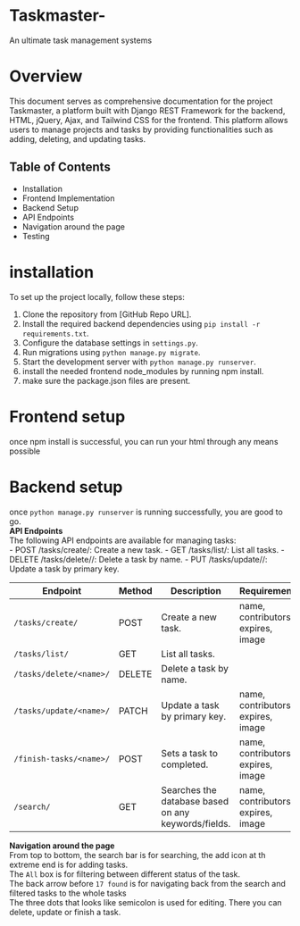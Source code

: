 # Taskmaster-
An ultimate task management systems  

# Overview  
This document serves as comprehensive documentation for the project Taskmaster, a platform built with Django REST Framework for the backend, HTML, jQuery, Ajax, and Tailwind CSS for the frontend. This platform allows users to manage projects and tasks by providing functionalities such as adding, deleting, and updating tasks.  


## Table of Contents  

- Installation  
- Frontend Implementation
- Backend Setup
- API Endpoints
- Navigation around the page
- Testing
# installation  
To set up the project locally, follow these steps:  

1. Clone the repository from [GitHub Repo URL].
2. Install the required backend dependencies using `pip install -r requirements.txt`.
3. Configure the database settings in `settings.py`.
4. Run migrations using `python manage.py migrate`.
5. Start the development server with `python manage.py runserver`.
6. install the needed frontend node_modules by running npm install.
7. make sure the package.json files are present.

# Frontend setup  
once npm install is successful, you can run your html through any means possible  
# Backend setup
once `python manage.py runserver` is running successfully, you are good to go.  
**API Endpoints**  
The following API endpoints are available for managing tasks:  
    - POST /tasks/create/: Create a new task.
    - GET /tasks/list/: List all tasks.
    - DELETE /tasks/delete/<name>/: Delete a task by name.
    - PUT /tasks/update/<pk>/: Update a task by primary key.    
    
| Endpoint                   | Method | Description                       |Requirements|
|----------------------------|--------|-----------------------------------|------------|
| `/tasks/create/`          | POST   | Create a new task.               |name, contributors, expires, image|
| `/tasks/list/`            | GET    | List all tasks.                  |
| `/tasks/delete/<name>/`   | DELETE | Delete a task by name.           |
| `/tasks/update/<name>/`   | PATCH    | Update a task by primary key.  |name, contributors, expires, image|  
| `/finish-tasks/<name>/`   | POST   | Sets a task to completed.      |name, contributors, expires, image|
| `/search/`                | GET    | Searches the database based on any keywords/fields.|name, contributors, expires, image|

**Navigation around the page**  
From top to bottom, the search bar is for searching, the add icon at th extreme end is for adding tasks.  
The `All` box is for filtering between different status of the task.  
The back arrow before `17 found` is for navigating back from the search and filtered tasks to the whole tasks  
The three dots that looks like semicolon is used for editing. There you can delete, update or finish a task.


  

